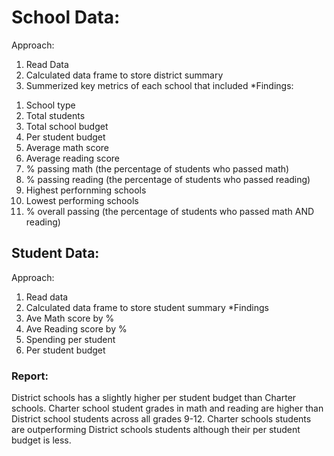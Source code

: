 # School Data:
Approach:
1. Read Data
2. Calculated data frame to store district summary
3. Summerized key metrics of each school that included
*Findings:
1) School type
2) Total students
3) Total school budget
4) Per student budget
5) Average math score
6) Average reading score
7) % passing math (the percentage of students who passed math)
8) % passing reading (the percentage of students who passed reading)
9) Highest perfornming schools
10) Lowest performing schools
11) % overall passing (the percentage of students who passed math AND reading)

## Student Data:
Approach:
1) Read data
2) Calculated data frame to store student summary
*Findings
1) Ave Math score by %
2) Ave Reading score by %
3) Spending per student
4) Per student budget

### Report:
District schools has a slightly higher per student budget than Charter schools.
Charter school student grades in math and reading are higher than District school students across all grades 9-12.
Charter schools students are outperforming District schools students although their per student budget is less.
